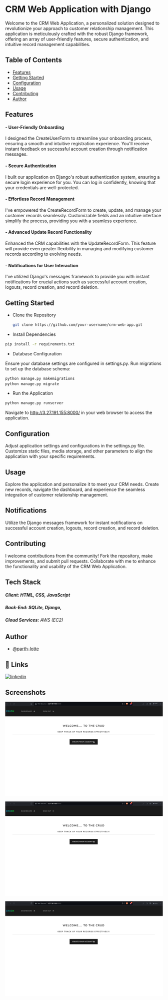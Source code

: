 
# CRM Web Application with Django

Welcome to the CRM Web Application, a personalized solution designed to revolutionize your approach to customer relationship management. This application is meticulously crafted with the robust Django framework, offering an array of user-friendly features, secure authentication, and intuitive record management capabilities.





## Table of Contents 

* [Features](#Features)
* [Getting Started](#GettingStarted)
* [Configuration](#Configuration)
* [Usage](#Usage)
* [Contributing](#Contributing)
* [Author](Author)



## Features

#### -  User-Friendly Onboarding
I designed the CreateUserForm to streamline your onboarding process, ensuring a smooth and intuitive registration experience. You'll receive instant feedback on successful account creation through notification messages.

#### - Secure Authentication
I built our application on Django's robust authentication system, ensuring a secure login experience for you. You can log in confidently, knowing that your credentials are well-protected.

#### - Effortless Record Management
I've empowered the CreateRecordForm to create, update, and manage your customer records seamlessly. Customizable fields and an intuitive interface simplify the process, providing you with a seamless experience.

#### - Advanced Update Record Functionality
Enhanced the CRM capabilities with the UpdateRecordForm. This feature will provide even greater flexibility in managing and modifying customer records according to evolving needs.

#### - Notifications for User Interaction
I've utilized Django's messages framework to provide you with instant notifications for crucial actions such as successful account creation, logouts, record creation, and record deletion.
## Getting Started

* Clone the Repository
    ```bash
  git clone https://github.com/your-username/crm-web-app.git

* Install Dependencies

```bash
pip install -r requirements.txt
```


* Database Configuration

Ensure your database settings are configured in settings.py. Run migrations to set up the database schema:

```bash
python manage.py makemigrations
python manage.py migrate
```

* Run the Application

```bash
python manage.py runserver

```
Navigate to http://3.27.191.155:8000/ in your web browser to access the application.
## Configuration

Adjust application settings and configurations in the settings.py file. Customize static files, media storage, and other parameters to align the application with your specific requirements.
## Usage

Explore the application and personalize it to meet your CRM needs. Create new records, navigate the dashboard, and experience the seamless integration of customer relationship management.
## Notifications

Utilize the Django messages framework for instant notifications on successful account creation, logouts, record creation, and record deletion.
## Contributing

I welcome contributions from the community! Fork the repository, make improvements, and submit pull requests. Collaborate with me to enhance the functionality and usability of the CRM Web Application.
## Tech Stack

##### **Client:** HTML, CSS, JavaScript

##### **Back-End:** SQLite, Django, 

###### **Cloud Services:** AWS (EC2)


## Author

- [@parth-lotte](https://github.com/parth-lotte)


## 🔗 Links
[![linkedin](https://img.shields.io/badge/linkedin-0A66C2?style=for-the-badge&logo=linkedin&logoColor=white)](https://www.linkedin.com/in/parth-lotte-007/)



## Screenshots

![Login](https://github.com/parth-lotte/CRUD-Proj/blob/master/crm/Output/1page.png)

![Creation](https://github.com/parth-lotte/CRUD-Proj/blob/master/crm/Output/1page.png)


![DashBoard](https://github.com/parth-lotte/CRUD-Proj/blob/master/crm/Output/1page.png)

